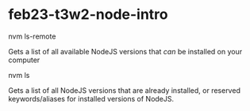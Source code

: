 # feb23-t3w2-node-intro

nvm ls-remote 

Gets a list of all available NodeJS versions that _can_ be installed on your computer

nvm ls

Gets a list of all NodeJS versions that are already installed, or reserved keywords/aliases for installed versions of NodeJS.